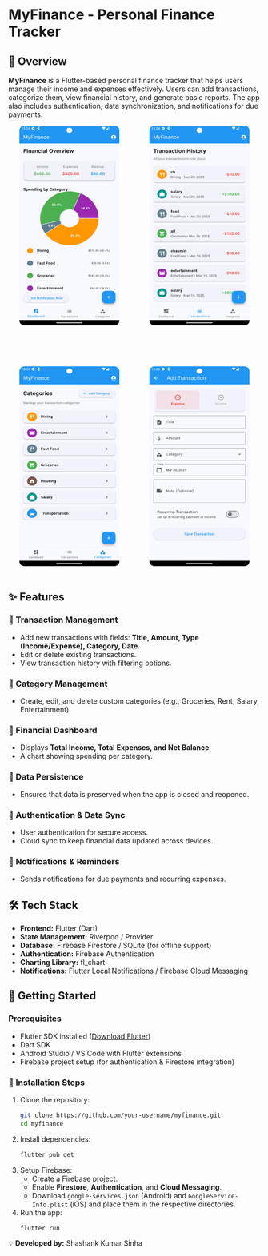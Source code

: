 # MyFinance - Personal Finance Tracker

## 📌 Overview
**MyFinance** is a Flutter-based personal finance tracker that helps users manage their income and expenses effectively. Users can add transactions, categorize them, view financial history, and generate basic reports. The app also includes authentication, data synchronization, and notifications for due payments.

<p align="center">
  <img src="https://github.com/Shashank-grd/My_Finance/blob/main/screenshots/finance.png" alt="example1" width="200" height="400">&nbsp;&nbsp;&nbsp;&nbsp;&nbsp;&nbsp;&nbsp;&nbsp;&nbsp;&nbsp;&nbsp;&nbsp;&nbsp;&nbsp;
  <img src="https://github.com/Shashank-grd/My_Finance/blob/main/screenshots/finance1.png" alt="example2" width="200" height="400">&nbsp;&nbsp;&nbsp;&nbsp;&nbsp;&nbsp;&nbsp;&nbsp;&nbsp;&nbsp;&nbsp;&nbsp;&nbsp;&nbsp;

</p>

  <!-- Add space between rows -->
<br><br>

<p align="center">
  <img src="https://github.com/Shashank-grd/My_Finance/blob/main/screenshots/finance2.png" alt="example4" width="200" height="400">&nbsp;&nbsp;&nbsp;&nbsp;&nbsp;&nbsp;&nbsp;&nbsp;&nbsp;&nbsp;&nbsp;&nbsp;&nbsp;&nbsp;
  <img src="https://github.com/Shashank-grd/My_Finance/blob/main/screenshots/finance3.png" alt="example5" width="200" height="400">&nbsp;&nbsp;&nbsp;&nbsp;&nbsp;&nbsp;&nbsp;&nbsp;&nbsp;&nbsp;&nbsp;&nbsp;&nbsp;&nbsp;
</p>


## ✨ Features
### 🔹 Transaction Management
- Add new transactions with fields: **Title, Amount, Type (Income/Expense), Category, Date**.
- Edit or delete existing transactions.
- View transaction history with filtering options.

### 🔹 Category Management
- Create, edit, and delete custom categories (e.g., Groceries, Rent, Salary, Entertainment).

### 🔹 Financial Dashboard
- Displays **Total Income, Total Expenses, and Net Balance**.
- A chart showing spending per category.

### 🔹 Data Persistence
- Ensures that data is preserved when the app is closed and reopened.

### 🔹 Authentication & Data Sync
- User authentication for secure access.
- Cloud sync to keep financial data updated across devices.

### 🔹 Notifications & Reminders
- Sends notifications for due payments and recurring expenses.

## 🛠 Tech Stack
- **Frontend:** Flutter (Dart)
- **State Management:** Riverpod / Provider
- **Database:** Firebase Firestore / SQLite (for offline support)
- **Authentication:** Firebase Authentication
- **Charting Library:** fl_chart
- **Notifications:** Flutter Local Notifications / Firebase Cloud Messaging

## 🚀 Getting Started
### Prerequisites
- Flutter SDK installed ([Download Flutter](https://flutter.dev/docs/get-started/install))
- Dart SDK
- Android Studio / VS Code with Flutter extensions
- Firebase project setup (for authentication & Firestore integration)

### 🔧 Installation Steps
1. Clone the repository:
   ```sh
   git clone https://github.com/your-username/myfinance.git
   cd myfinance
   ```
2. Install dependencies:
   ```sh
   flutter pub get
   ```
3. Setup Firebase:
    - Create a Firebase project.
    - Enable **Firestore**, **Authentication**, and **Cloud Messaging**.
    - Download `google-services.json` (Android) and `GoogleService-Info.plist` (iOS) and place them in the respective directories.
4. Run the app:
   ```sh
   flutter run
   ```


💡 **Developed by:** Shashank Kumar Sinha

